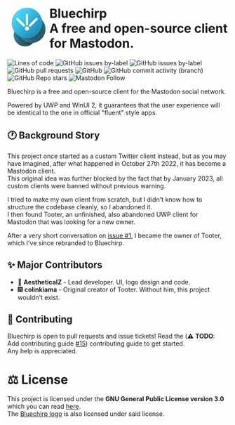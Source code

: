 <div>
  <img align="left" src="/Branding/bluechirp.png" width="96" height="96"/>
  <h1>
    Bluechirp
    <br>
    A free and open-source client for Mastodon.
  </h1>
</div>

![Lines of code](https://img.shields.io/tokei/lines/github/aestheticalz/bluechirp?label=Lines%20Of%20Code&style=flat-square)
![GitHub issues by-label](https://img.shields.io/github/issues/aestheticalz/bluechirp/backend?label=Backend%20Issues&style=flat-square)
![GitHub issues by-label](https://img.shields.io/github/issues/aestheticalz/bluechirp/ui?label=Frontend%20Issues&style=flat-square)
![GitHub pull requests](https://img.shields.io/github/issues-pr/aestheticalz/bluechirp?label=Pull%20Requests&style=flat-square)
![GitHub](https://img.shields.io/github/license/aestheticalz/bluechirp?label=License&style=flat-square)
![GitHub commit activity (branch)](https://img.shields.io/github/commit-activity/m/aestheticalz/bluechirp/master?label=Commit%20Activity&style=flat-square)
![GitHub Repo stars](https://img.shields.io/github/stars/aestheticalz/bluechirp?label=Stargazers&style=flat-square)
![Mastodon Follow](https://img.shields.io/mastodon/follow/109309123442839534?domain=https%3A%2F%2Ftech.lgbt&style=social)

Bluechirp is a free and open-source client for the Mastodon social network.

Powered by UWP and WinUI 2, it guarantees that the user experience will be identical to the one in official "fluent" style apps.

## :clock1: Background Story
This project once started as a custom Twitter client instead, but as you may have imagined, after what happened in October 27th 2022, it has become a Mastodon client.  
This original idea was further blocked by the fact that by January 2023, all custom clients were banned without previous warning.

I tried to make my own client from scratch, but I didn't know how to structure the codebase cleanly, so I abandoned it.  
I then found Tooter, an unfinished, also abandoned UWP client for Mastodon that was looking for a new owner.

After a very short conversation on [issue #1](https://github.com/AestheticalZ/Bluechirp/issues/1), I became the owner of Tooter, which I've since rebranded to Bluechirp.

## :sparkles: Major Contributors
* :floppy_disk: **AestheticalZ** - Lead developer. UI, logo design and code.  
* :fireworks: **colinkiama** - Original creator of Tooter. Without him, this project wouldn't exist.

## :handshake: Contributing
Bluechirp is open to pull requests and issue tickets! Read the (:warning: **TODO**: Add contributing guide [#15](https://github.com/AestheticalZ/Bluechirp/issues/15)) contributing guide to get started.  
Any help is appreciated.

# :balance_scale: License
This project is licensed under the **GNU General Public License version 3.0** which you can read [here](LICENSE.txt).  
The [Bluechirp logo](Branding/bluechirp.png) is also licensed under said license.
